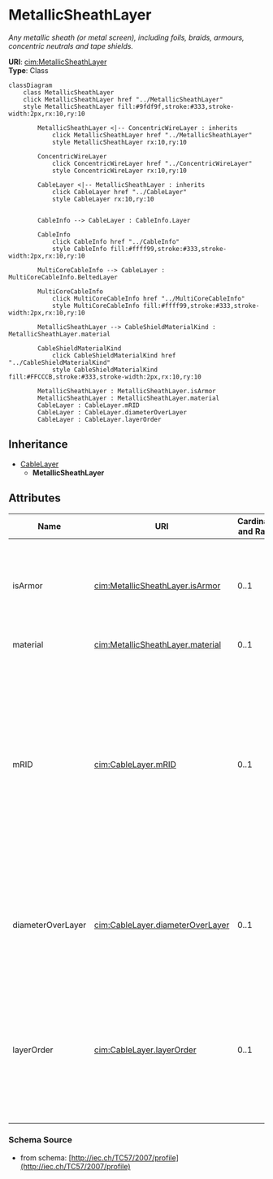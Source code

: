 # MetallicSheathLayer

_Any metallic sheath (or metal screen), including foils, braids, armours, concentric neutrals and tape shields._

**URI**: [cim:MetallicSheathLayer](http://iec.ch/TC57/CIM-generic#MetallicSheathLayer)<br />
**Type**: Class

```mermaid
classDiagram
    class MetallicSheathLayer
    click MetallicSheathLayer href "../MetallicSheathLayer"
    style MetallicSheathLayer fill:#9fdf9f,stroke:#333,stroke-width:2px,rx:10,ry:10

        MetallicSheathLayer <|-- ConcentricWireLayer : inherits
            click MetallicSheathLayer href "../MetallicSheathLayer"
            style MetallicSheathLayer rx:10,ry:10

        ConcentricWireLayer
            click ConcentricWireLayer href "../ConcentricWireLayer"
            style ConcentricWireLayer rx:10,ry:10

        CableLayer <|-- MetallicSheathLayer : inherits
            click CableLayer href "../CableLayer"
            style CableLayer rx:10,ry:10


        CableInfo --> CableLayer : CableInfo.Layer

        CableInfo
            click CableInfo href "../CableInfo"
            style CableInfo fill:#ffff99,stroke:#333,stroke-width:2px,rx:10,ry:10

        MultiCoreCableInfo --> CableLayer : MultiCoreCableInfo.BeltedLayer

        MultiCoreCableInfo
            click MultiCoreCableInfo href "../MultiCoreCableInfo"
            style MultiCoreCableInfo fill:#ffff99,stroke:#333,stroke-width:2px,rx:10,ry:10

        MetallicSheathLayer --> CableShieldMaterialKind : MetallicSheathLayer.material

        CableShieldMaterialKind
            click CableShieldMaterialKind href "../CableShieldMaterialKind"
            style CableShieldMaterialKind fill:#FFCCCB,stroke:#333,stroke-width:2px,rx:10,ry:10

        MetallicSheathLayer : MetallicSheathLayer.isArmor
        MetallicSheathLayer : MetallicSheathLayer.material
        CableLayer : CableLayer.mRID
        CableLayer : CableLayer.diameterOverLayer
        CableLayer : CableLayer.layerOrder
```

## Inheritance
* [CableLayer](CableLayer.md)
    * **MetallicSheathLayer**

## Attributes
| Name | URI | Cardinality and Range | Description | Inheritance |
| ---  | --- | --- | --- | --- |
| isArmor | [cim:MetallicSheathLayer.isArmor](http://iec.ch/TC57/CIM-generic#MetallicSheathLayer.isArmor) | 0..1 | Indicates whether this metallic sheath is an armor, which is a covering consisting of a metal tape(s) or wires, generally used to protect the cable from external mechanical effects | direct |
| material | [cim:MetallicSheathLayer.material](http://iec.ch/TC57/CIM-generic#MetallicSheathLayer.material) | 0..1 | Material og this metallic sheath layer. | direct |
| mRID | [cim:CableLayer.mRID](http://iec.ch/TC57/CIM-generic#CableLayer.mRID) | 0..1 | Master resource identifier issued by a model authority. The mRID is unique within an exchange context. Global uniqueness is easily achieved by using a UUID, as specified in IETF RFC 4122, for the mRID. The use of UUID is strongly recommended.For CIMXML data files in RDF syntax conforming to IEC 61970-552, the mRID is mapped to rdf:ID or rdf:about attributes that identify CIM object elements. | CableLayer |
| diameterOverLayer | [cim:CableLayer.diameterOverLayer](http://iec.ch/TC57/CIM-generic#CableLayer.diameterOverLayer) | 0..1 | Use either diameter over layer or layer thickness.Specification varies by manufacturer and manufacturing process. For extruded layers, the diameter is typically provided. For tapes, the thickness is typically applied. | CableLayer |
| layerOrder | [cim:CableLayer.layerOrder](http://iec.ch/TC57/CIM-generic#CableLayer.layerOrder) | 0..1 | Order of the layer outwards from the cable core.For a multi-core cable, belted layers must have their own order starting from the first belted layer.Intercalated layers (typically tapes, where each tape is both below and above the other tape) must share the same layer order. | CableLayer |

### Schema Source
* from schema: [http://iec.ch/TC57/2007/profile](http://iec.ch/TC57/2007/profile)
